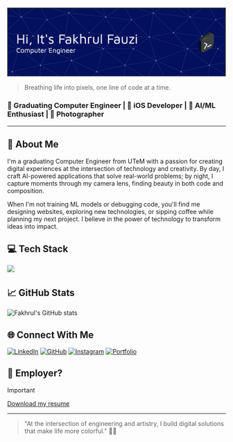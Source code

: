 ![Header](./assets/p1sangmas-header-image.png)

> Breathing life into pixels, one line of code at a time.

### 🧠 Graduating Computer Engineer | 📱 iOS Developer | 🤖 AI/ML Enthusiast | 📸 Photographer

---

## 🚀 About Me

I'm a graduating Computer Engineer from UTeM with a passion for creating digital experiences at the intersection of technology and creativity. By day, I craft AI-powered applications that solve real-world problems; by night, I capture moments through my camera lens, finding beauty in both code and composition.

When I'm not training ML models or debugging code, you'll find me designing websites, exploring new technologies, or sipping coffee while planning my next project. I believe in the power of technology to transform ideas into impact.

## 💻 Tech Stack

<img src="https://skillicons.dev/icons?i=py,swift,js,cpp,cs,html,css,nodejs,docker,flask,tensorflow,firebase,github,apple,linux,windows" />

## 📈 GitHub Stats

![Fakhrul's GitHub stats](https://github-readme-stats.vercel.app/api?username=p1sangmas&show_icons=true&theme=tokyonight)

## 🌐 Connect With Me

[![LinkedIn](https://skillicons.dev/icons?i=linkedin)](https://www.linkedin.com/in/fakhrul-fauzi/)
[![GitHub](https://skillicons.dev/icons?i=github)](https://github.com/p1sangmas)
[![Instagram](https://skillicons.dev/icons?i=instagram)](https://www.instagram.com/fakhrulfauzii)
[![Portfolio](https://skillicons.dev/icons?i=htmx)](https://p1sangmas.github.io)

## 🔎 Employer?
> [!IMPORTANT]  
> <a href="./assets/Resume_Fakhrul_Fauzi.pdf" download>Download my resume</a>

---

> "At the intersection of engineering and artistry, I build digital solutions that make life more colorful." 📱✨
